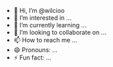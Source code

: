 - 👋 Hi, I’m @wilcioo
- 👀 I’m interested in ...
- 🌱 I’m currently learning ...
- 💞️ I’m looking to collaborate on ...
- 📫 How to reach me ...
- 😄 Pronouns: ...
- ⚡ Fun fact: ...

<!---
wilcioo/wilcioo is a ✨ special ✨ repository because its `README.md` (this file) appears on your GitHub profile.
You can click the Preview link to take a look at your changes.
--->
